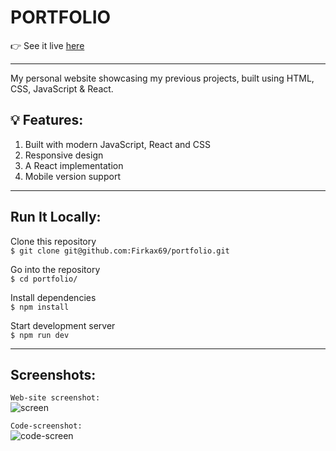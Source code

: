 # PORTFOLIO

👉 See it live [here](https://ihorkovalevskyi.netlify.app/)


-  -  -  -  -  -  -  -  -  -  -  -  -  -  -  -  - 


My personal website showcasing my previous projects, built using HTML, CSS, JavaScript & React.

## 💡 Features:

1. Built with modern JavaScript, React and CSS<br/>
2. Responsive design<br/>
3. A React implementation<br/>
4. Mobile version support<br/>
    

-  -  -  -  -  -  -  -  -  -  -  -  -  -  -  -  -  

## Run It Locally:

Clone this repository<br/>
`$ git clone git@github.com:Firkax69/portfolio.git`

Go into the repository<br/>
`$ cd portfolio/`

Install dependencies<br/>
`$ npm install`

Start development server<br/>
`$ npm run dev`


-  -  -  -  -  -  -  -  -  -  -  -  -  -  -  -  -  

## Screenshots:

`Web-site screenshot:`
<br/>
![screen](https://github.com/user-attachments/assets/dc6447f3-19c0-4ecc-be13-624a95f5ac03)

`Code-screenshot:`
<br/>
![code-screen](https://github.com/user-attachments/assets/12ee427b-a30e-4b36-afd2-2c98de152d9f)

